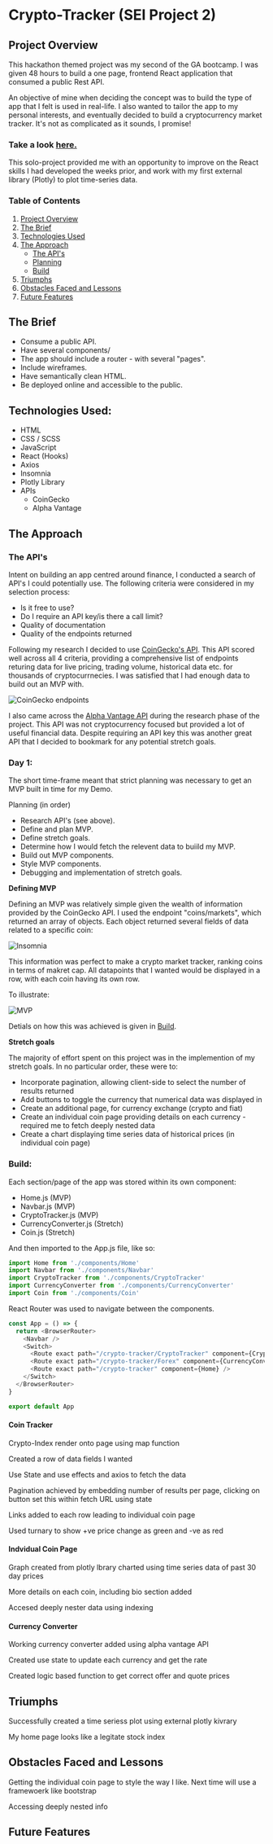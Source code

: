 # Crypto-Tracker (SEI Project 2)

## Project Overview

This hackathon themed project was my second of the GA bootcamp. I was given 48 hours to build a one page, frontend React application that consumed a public Rest API.

An objective of mine when deciding the concept was to build the type of app that I felt is used in real-life. I also wanted to tailor the app to my personal interests, and eventually decided to build a cryptocurrency market tracker. It's not as complicated as it sounds, I promise! <br>

### Take a look [here.](https://danieltockan.github.io/Crypto-Tracker/)

This solo-project provided me with an opportunity to improve on the React skills I had developed the weeks prior, and work with my first external library (Plotly) to plot time-series data.




### Table of Contents

1. [Project Overview](#Project-Overview)
2. [The Brief](#The-Brief)
3. [Technologies Used](#Technologies-Used)
4. [The Approach](#The-Approach)
    - [The API's](#API's-Used)
    - [Planning](#Planning)
    - [Build](#Build)
5. [Triumphs](#Triumphs)
6. [Obstacles Faced and Lessons](#Obstacles-Faced-and-Lessons)
7. [Future Features](#Future-Features)

## The Brief

- Consume a public API.
- Have several components/
- The app should include a router - with several "pages".
- Include wireframes.
- Have semantically clean HTML.
- Be deployed online and accessible to the public.

## Technologies Used:

- HTML
- CSS / SCSS
- JavaScript
- React (Hooks)
- Axios
- Insomnia
- Plotly Library
- APIs
  - CoinGecko
  - Alpha Vantage

## The Approach

### The API's

Intent on building an app centred around finance, I conducted a search of API's I could potentially use. The following criteria were considered in my selection process:
- Is it free to use?
- Do I require an API key/is there a call limit?
- Quality of documentation
- Quality of the endpoints returned

Following my research I decided to use [CoinGecko's API](https://www.coingecko.com/en/api). This API scored well across all 4 criteria, providing a comprehensive list of endpoints returing data for live pricing, trading volume, historical data etc. for thousands of cryptocurrnecies. I was satisfied that I had enough data to build out an MVP with.

<!-- - Selected markets endpoint that containes array of objects, each object containing a lot of data for different cryptocurrencies -->

![CoinGecko endpoints](./screenshots/crypto_endpoints.png)

I also came across the [Alpha Vantage API](https://www.alphavantage.co/documentation/) during the research phase of the project. This API was not cryptocurrency focused but provided a lot of useful financial data. Despite requiring an API key this was another great API that I decided to bookmark for any potential stretch goals.

### Day 1:

The short time-frame meant that strict planning was necessary to get an MVP built in time for my Demo.

Planning (in order)

- Research API's (see above).
- Define and plan MVP.
- Define stretch goals.
- Determine how I would fetch the relevent data to buiild my MVP.
- Build out MVP components.
- Style MVP components.
- Debugging and implementation of stretch goals.

**Defining MVP**

Defining an MVP was relatively simple given the wealth of information provided by the CoinGecko API. I used the endpoint "coins/markets", which returned an array of objects. Each object returned several fields of data related to a specific coin:

![Insomnia](./screenshots/get_crypto.png)

This information was perfect to make a crypto market tracker, ranking coins in terms of makret cap. All datapoints that I wanted would be displayed in a row, with each coin having its own row. <br>

To illustrate:

![MVP](./screenshots/crypto_mvp.png)

Detials on how this was achieved is given in [Build](#Build).

**Stretch goals**

The majority of effort spent on this project was in the implemention of my stretch goals. In no particular order, these were to:

- Incorporate pagination, allowing client-side to select the number of results returned
- Add buttons to toggle the currency that numerical data was displayed in
- Create an additional page, for currency exchange (crypto and fiat)
- Create an individual coin page providing details on each currency - required me to fetch deeply nested data
- Create a chart displaying time series data of historical prices (in individual coin page)

### Build:

Each section/page of the app was stored within its own component: 

- Home.js (MVP)
- Navbar.js (MVP)
- CryptoTracker.js (MVP)
- CurrencyConverter.js (Stretch)
- Coin.js (Stretch)

And then imported to the App.js file, like so:

```js
import Home from './components/Home'
import Navbar from './components/Navbar'
import CryptoTracker from './components/CryptoTracker'
import CurrencyConverter from './components/CurrencyConverter'
import Coin from './components/Coin'
```

React Router was used to navigate between the components.

```js
const App = () => {
  return <BrowserRouter>
    <Navbar />
    <Switch>
      <Route exact path="/crypto-tracker/CryptoTracker" component={CryptoTracker} />
      <Route exact path="/crypto-tracker/Forex" component={CurrencyConverter} />    
      <Route exact path="/crypto-tracker" component={Home} />
    </Switch>
  </BrowserRouter>
}

export default App 
```


#### Coin Tracker

Crypto-Index render onto page using map function

Created a row of data fields I wanted

Use State and use effects and axios to fetch the data

Pagination achieved by embedding number of results per page, clicking on button set this within fetch URL using state

Links added to each row leading to individual coin page

Used turnary to show +ve price change as green and -ve as red



#### Indvidual Coin Page

Graph created from plotly lbrary charted using time series data of past 30 day prices

More details on each coin, including bio section added

Accesed deeply nester data using indexing

#### Currency Converter

Working currency converter added using alpha vantage API

Created use state to update each currency and get the rate

Created logic based function to get correct offer and quote prices


## Triumphs

Successfully created a time seriess plot using external plotly kivrary

My home page looks like a legitate stock index

## Obstacles Faced and Lessons

Getting the individual coin page to style the way I like. Next time will use a framewoerk like bootstrap

Accessing deeply nested info

## Future Features